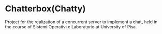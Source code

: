 # Chatterbox(Chatty)
Project for the realization of a concurrent server to implement a chat, held in the course of Sistemi Operativi e Laboratorio at University of Pisa.
